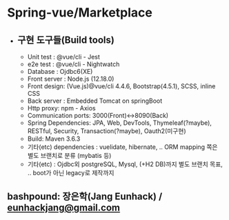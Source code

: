 # Spring-vue/Marketplace
+ ## 구현 도구들(Build tools)
  + Unit test : @vue/cli - Jest
  + e2e test : @vue/cli - Nightwatch
  + Database : Ojdbc6(XE)
  + Front server : Node.js (12.18.0)
  + Front design: (Vue.js)@vue/cli 4.4.6, Bootstrap(4.5.1), SCSS, inline CSS
  + Back server : Embedded Tomcat on springBoot
  + Http proxy: npm - Axios
  + Communication ports: 3000(Front)<->8090(Back)
  + Spring Dependencies: JPA, Web, DevTools, Thymeleaf(?maybe), RESTful, Security, Transaction(?maybe), Oauth2(미구현)
  + Build: Maven 3.6.3
  + 기타(etc) dependencies : vuelidate, hibernate, .. ORM mapping 쪽은 별도 브랜치로 분류 (mybatis 등)
  + 기타(etc) : Ojdbc외 postgreSQL, Mysql, (+H2 DB)까지 별도 브랜치 목표, .. boot가 아닌 legacy로 제작까지
## bashpound: 장은학(Jang Eunhack) / eunhackjang@gmail.com
